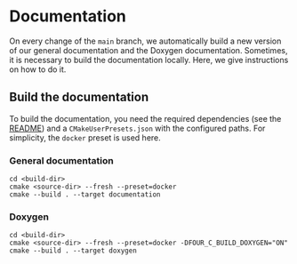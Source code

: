 # Documentation
On every change of the `main` branch, we automatically build a new version of our general documentation and the Doxygen documentation. Sometimes, it is necessary to build the documentation locally. Here, we give instructions on how to do it.

## Build the documentation
To build the documentation, you need the required dependencies (see the [README](../README.md)) and a `CMakeUserPresets.json` with the configured paths. For simplicity, the `docker` preset is used here.

### General documentation
```
cd <build-dir>
cmake <source-dir> --fresh --preset=docker
cmake --build . --target documentation
```

### Doxygen
```
cd <build-dir>
cmake <source-dir> --fresh --preset=docker -DFOUR_C_BUILD_DOXYGEN="ON"
cmake --build . --target doxygen
```
